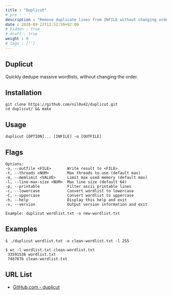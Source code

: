 ```yaml
---
title : "Duplicut"
# pre : ' '
description : "Remove duplicate lines from INFILE without changing order."
date : 2020-09-22T12:52:59+02:00
# hidden : true
# draft : true
weight : 0
# tags : ['']
---
```


## Duplicut

Quickly dedupe massive wordlists, without changing the order.

## Installation

```plain
git clone https://github.com/nil0x42/duplicut.git
cd duplicut/ && make
```

## Usage

```plain
duplicut [OPTION]... [INFILE] -o [OUTFILE]
```

## Flags

```plain
Options:
-o, --outfile <FILE>       Write result to <FILE>
-t, --threads <NUM>        Max threads to use (default max)
-m, --memlimit <VALUE>     Limit max used memory (default max)
-l, --line-max-size <NUM>  Max line size (default 64)
-p, --printable            Filter ascii printable lines
-c, --lowercase            Convert wordlist to lowercase
-C, --uppercase            Convert wordlist to uppercase
-h, --help                 Display this help and exit
-v, --version              Output version information and exit

Example: duplicut wordlist.txt -o new-wordlist.txt
```

## Examples

```plain
$ ./duplicut wordlist.txt -o clean-wordlist.txt -l 255

$ wc -l wordlist.txt clean-wordlist.txt
 33591536 wordlist.txt
 7487676 clean-wordlist.txt
```

## URL List

- [GitHub.com - duplicut](https://github.com/nil0x42/duplicut)
